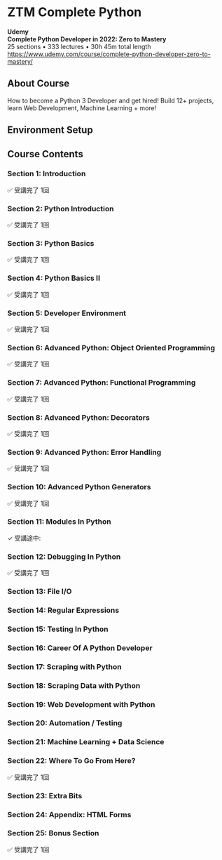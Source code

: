 # ZTM Complete Python

**Udemy**  
**Complete Python Developer in 2022: Zero to Mastery**  
25 sections • 333 lectures • 30h 45m total length  
https://www.udemy.com/course/complete-python-developer-zero-to-mastery/


## About Course

How to become a Python 3 Developer and get hired! Build 12+ projects, learn Web Development, Machine Learning + more!  


## Environment Setup


## Course Contents


### Section 1: Introduction

✅ 受講完了 1回  


### Section 2: Python Introduction

✅ 受講完了 1回  


### Section 3: Python Basics

✅ 受講完了 1回  


### Section 4: Python Basics II

✅ 受講完了 1回  


### Section 5: Developer Environment

✅ 受講完了 1回  


### Section 6: Advanced Python: Object Oriented Programming

✅ 受講完了 1回  


### Section 7: Advanced Python: Functional Programming

✅ 受講完了 1回  


### Section 8: Advanced Python: Decorators

✅ 受講完了 1回  


### Section 9: Advanced Python: Error Handling

✅ 受講完了 1回  


### Section 10: Advanced Python Generators

✅ 受講完了 1回  


### Section 11: Modules In Python

✓ 受講途中:  


### Section 12: Debugging In Python

✅ 受講完了 1回  


### Section 13: File I/O


### Section 14: Regular Expressions


### Section 15: Testing In Python


### Section 16: Career Of A Python Developer


### Section 17: Scraping with Python


### Section 18: Scraping Data with Python


### Section 19: Web Development with Python


### Section 20: Automation / Testing


### Section 21: Machine Learning + Data Science


### Section 22: Where To Go From Here?

✅ 受講完了 1回  


### Section 23: Extra Bits


### Section 24: Appendix: HTML Forms


### Section 25: Bonus Section

✅ 受講完了 1回  

